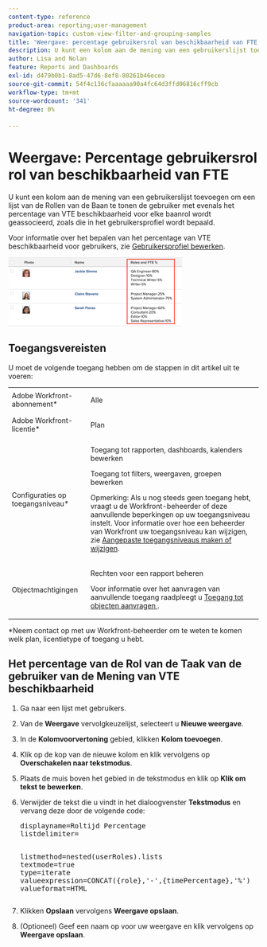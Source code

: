 ```yaml
---
content-type: reference
product-area: reporting;user-management
navigation-topic: custom-view-filter-and-grouping-samples
title: 'Weergave: percentage gebruikersrol van beschikbaarheid van FTE'
description: U kunt een kolom aan de mening van een gebruikerslijst toevoegen om een lijst van de Rollen van de Baan te tonen de gebruiker met evenals het percentage van VTE beschikbaarheid voor elke baanrol wordt geassocieerd, zoals die in het gebruikersprofiel wordt bepaald.
author: Lisa and Nolan
feature: Reports and Dashboards
exl-id: d479b0b1-8ad5-47d6-8ef8-80261b46ecea
source-git-commit: 54f4c136cfaaaaaa90a4fc64d3ffd06816cff9cb
workflow-type: tm+mt
source-wordcount: '341'
ht-degree: 0%

---
```


# Weergave: Percentage gebruikersrol rol van beschikbaarheid van FTE

U kunt een kolom aan de mening van een gebruikerslijst toevoegen om een lijst van de Rollen van de Baan te tonen de gebruiker met evenals het percentage van VTE beschikbaarheid voor elke baanrol wordt geassocieerd, zoals die in het gebruikersprofiel wordt bepaald.

Voor informatie over het bepalen van het percentage van VTE beschikbaarheid voor gebruikers, zie [Gebruikersprofiel bewerken](../../../administration-and-setup/add-users/create-and-manage-users/edit-a-users-profile.md).

![user_with_percent_avialbility_per_role.png](assets/user-with-percent-avialbility-per-role-350x138.png)

## Toegangsvereisten

U moet de volgende toegang hebben om de stappen in dit artikel uit te voeren:

<table style="table-layout:auto"> 
 <col> 
 <col> 
 <tbody> 
  <tr> 
   <td role="rowheader">Adobe Workfront-abonnement*</td> 
   <td> <p>Alle</p> </td> 
  </tr> 
  <tr> 
   <td role="rowheader">Adobe Workfront-licentie*</td> 
   <td> <p>Plan </p> </td> 
  </tr> 
  <tr> 
   <td role="rowheader">Configuraties op toegangsniveau*</td> 
   <td> <p>Toegang tot rapporten, dashboards, kalenders bewerken</p> <p>Toegang tot filters, weergaven, groepen bewerken</p> <p>Opmerking: Als u nog steeds geen toegang hebt, vraagt u de Workfront-beheerder of deze aanvullende beperkingen op uw toegangsniveau instelt. Voor informatie over hoe een beheerder van Workfront uw toegangsniveau kan wijzigen, zie <a href="../../../administration-and-setup/add-users/configure-and-grant-access/create-modify-access-levels.md" class="MCXref xref">Aangepaste toegangsniveaus maken of wijzigen</a>.</p> </td> 
  </tr> 
  <tr> 
   <td role="rowheader">Objectmachtigingen</td> 
   <td> <p>Rechten voor een rapport beheren</p> <p>Voor informatie over het aanvragen van aanvullende toegang raadpleegt u <a href="../../../workfront-basics/grant-and-request-access-to-objects/request-access.md" class="MCXref xref">Toegang tot objecten aanvragen </a>.</p> </td> 
  </tr> 
 </tbody> 
</table>

&#42;Neem contact op met uw Workfront-beheerder om te weten te komen welk plan, licentietype of toegang u hebt.

## Het percentage van de Rol van de Taak van de gebruiker van de Mening van VTE beschikbaarheid

1. Ga naar een lijst met gebruikers.
1. Van de **Weergave** vervolgkeuzelijst, selecteert u **Nieuwe weergave**.

1. In de **Kolomvoorvertoning** gebied, klikken **Kolom toevoegen**.

1. Klik op de kop van de nieuwe kolom en klik vervolgens op **Overschakelen naar tekstmodus**.
1. Plaats de muis boven het gebied in de tekstmodus en klik op **Klik om tekst te bewerken**.
1. Verwijder de tekst die u vindt in het dialoogvenster **Tekstmodus** en vervang deze door de volgende code:

   <pre>displayname=Roltijd Percentage<br>listdelimiter=<p><br>listmethod=nested(userRoles).lists<br>textmode=true<br>type=iterate<br>valueexpression=CONCAT({role},'-',{timePercentage},'%')<br>valueformat=HTML</pre>

1. Klikken **Opslaan** vervolgens **Weergave opslaan**.

1. (Optioneel) Geef een naam op voor uw weergave en klik vervolgens op **Weergave opslaan**.
